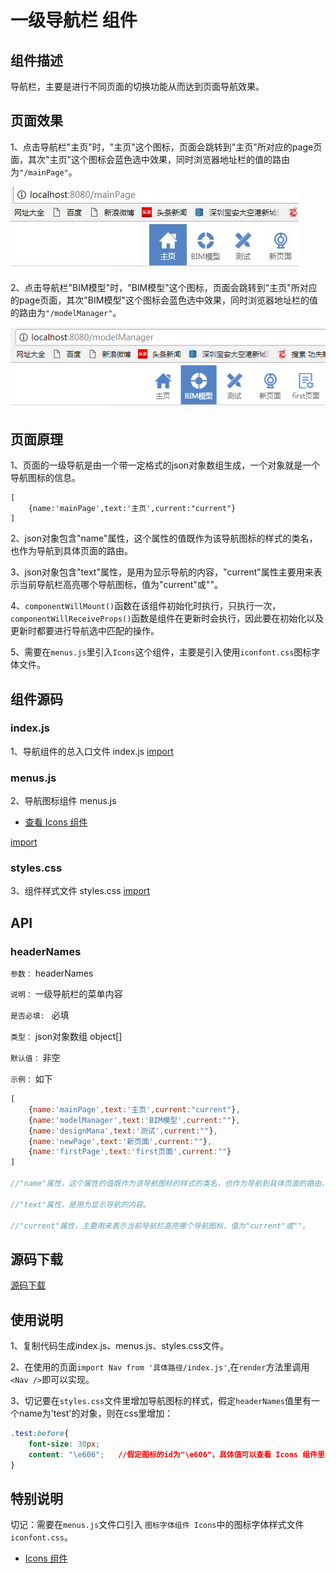 # 一级导航栏 组件

## 组件描述

导航栏，主要是进行不同页面的切换功能从而达到页面导航效果。

## 页面效果

1、点击导航栏"主页"时，"主页"这个图标，页面会跳转到"主页"所对应的page页面，其次"主页"这个图标会蓝色选中效果，同时浏览器地址栏的值的路由为`"/mainPage"`。

![](../../../images/navigation/headerNav/nav0.jpg)

2、点击导航栏"BIM模型"时，"BIM模型"这个图标，页面会跳转到"主页"所对应的page页面，其次"BIM模型"这个图标会蓝色选中效果，同时浏览器地址栏的值的路由为`"/modelManager"`。

![](../../../images/navigation/headerNav/nav1.jpg)

## 页面原理
1、页面的一级导航是由一个带一定格式的json对象数组生成，一个对象就是一个导航图标的信息。
```
[
    {name:'mainPage',text:'主页',current:"current"}
]
```
2、json对象包含"name"属性，这个属性的值既作为该导航图标的样式的类名，也作为导航到具体页面的路由。

3、json对象包含"text"属性，是用为显示导航的内容，"current"属性主要用来表示当前导航栏高亮哪个导航图标，值为"current"或""。

4、`componentWillMount()`函数在该组件初始化时执行，只执行一次，`componentWillReceiveProps()`函数是组件在更新时会执行，因此要在初始化以及更新时都要进行导航选中匹配的操作。

5、需要在`menus.js`里引入`Icons`这个组件，主要是引入使用`iconfont.css`图标字体文件。

## 组件源码

### index.js
1、导航组件的总入口文件 index.js
[import](code/headerContainer.js)

### menus.js
2、导航图标组件 menus.js

* [查看 Icons 组件](../../../modules/iconfont/Icons/iconfont.md)

[import](code/menus.js)

### styles.css
3、组件样式文件 styles.css
[import](code/styles.css)

## API
### headerNames
`参数：` headerNames

`说明：` 一级导航栏的菜单内容

`是否必填: ` 必填

`类型：` json对象数组 object[]

`默认值：` 非空

`示例：` 如下

```javascript
[
    {name:'mainPage',text:'主页',current:"current"},
    {name:'modelManager',text:'BIM模型',current:""},
    {name:'designMana',text:'测试',current:""},
    {name:'newPage',text:'新页面',current:""},
    {name:'firstPage',text:'first页面',current:""}
]

//"name"属性，这个属性的值既作为该导航图标的样式的类名，也作为导航到具体页面的路由。

//"text"属性，是用为显示导航的内容。

//"current"属性，主要用来表示当前导航栏高亮哪个导航图标，值为"current"或""。

```


## 源码下载

<a href="./code/HeaderNavigation.zip?_blank" title="下载 HeaderNavigation 组件" target="_blank">源码下载</a>


## 使用说明
1、复制代码生成index.js、menus.js、styles.css文件。

2、在使用的页面`import Nav from '具体路径/index.js'`,在`render`方法里调用`<Nav />`即可以实现。

3、切记要在`styles.css`文件里增加导航图标的样式，假定`headerNames`值里有一个name为'test'的对象，则在css里增加：
```css
.test:before{
    font-size: 30px;
    content: "\e606";   //假定图标的id为"\e606"，具体值可以查看 Icons 组件里的html文件
}
```

## 特别说明
切记：需要在`menus.js`文件口引入 `图标字体组件 Icons`中的图标字体样式文件`iconfont.css`。

* [Icons 组件](../../../modules/iconfont/Icons/iconfont.md)

